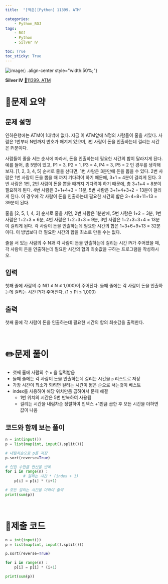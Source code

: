 ```yaml
---
title:  "[백준][Python] 11399. ATM" 

categories: 
    - Python_BOJ
tags: 
    - BOJ
    - Python
    - Silver Ⅳ

toc: True
toc_sticky: True
---
```

![image](https://github.com/user-attachments/assets/32319fe8-99e9-4031-b5d1-9f1909b510dc){: .align-center style="width:50%;"}

**Silver Ⅳ** 
[🔗11399. ATM](https://www.acmicpc.net/problem/11399)

# 📝문제 요약

## 문제 설명

인하은행에는 ATM이 1대밖에 없다. 지금 이 ATM앞에 N명의 사람들이 줄을 서있다. 사람은 1번부터 N번까지 번호가 매겨져 있으며, i번 사람이 돈을 인출하는데 걸리는 시간은 Pi분이다.

사람들이 줄을 서는 순서에 따라서, 돈을 인출하는데 필요한 시간의 합이 달라지게 된다. 예를 들어, 총 5명이 있고, P1 = 3, P2 = 1, P3 = 4, P4 = 3, P5 = 2 인 경우를 생각해보자. [1, 2, 3, 4, 5] 순서로 줄을 선다면, 1번 사람은 3분만에 돈을 뽑을 수 있다. 2번 사람은 1번 사람이 돈을 뽑을 때 까지 기다려야 하기 때문에, 3+1 = 4분이 걸리게 된다. 3번 사람은 1번, 2번 사람이 돈을 뽑을 때까지 기다려야 하기 때문에, 총 3+1+4 = 8분이 필요하게 된다. 4번 사람은 3+1+4+3 = 11분, 5번 사람은 3+1+4+3+2 = 13분이 걸리게 된다. 이 경우에 각 사람이 돈을 인출하는데 필요한 시간의 합은 3+4+8+11+13 = 39분이 된다.

줄을 [2, 5, 1, 4, 3] 순서로 줄을 서면, 2번 사람은 1분만에, 5번 사람은 1+2 = 3분, 1번 사람은 1+2+3 = 6분, 4번 사람은 1+2+3+3 = 9분, 3번 사람은 1+2+3+3+4 = 13분이 걸리게 된다. 각 사람이 돈을 인출하는데 필요한 시간의 합은 1+3+6+9+13 = 32분이다. 이 방법보다 더 필요한 시간의 합을 최소로 만들 수는 없다.

줄을 서 있는 사람의 수 N과 각 사람이 돈을 인출하는데 걸리는 시간 Pi가 주어졌을 때, 각 사람이 돈을 인출하는데 필요한 시간의 합의 최솟값을 구하는 프로그램을 작성하시오.

## 입력

첫째 줄에 사람의 수 N(1 ≤ N ≤ 1,000)이 주어진다. 둘째 줄에는 각 사람이 돈을 인출하는데 걸리는 시간 Pi가 주어진다. (1 ≤ Pi ≤ 1,000)

## 출력

첫째 줄에 각 사람이 돈을 인출하는데 필요한 시간의 합의 최솟값을 출력한다.


<br>

# ✏️문제 풀이

- 첫째 줄에 사람의 수 `n` 을 입력받음
- 둘째 줄에는 각 사람이 돈을 인출하는데 걸리는 시간을 `p` 리스트로 저장
- 가장 시간이 최소가 되려면 걸리는 시간이 짧은 순으로 서는것이 베스트
- index를 사용하여 해당 위치만큼 곱하여서 문제 해결
    - 1번 위치의 시간은 5번 반복하여 사용됨
    - 걸리는 시간을 내림차순 정렬하여 인덱스 +1만큼 곱한 후 모든 시간을 더하면 값이 나옴

## 코드와 함께 보는 풀이

```python
n = int(input())
p = list(map(int, input().split()))

# 내림차순으로 p를 저장
p.sort(reverse=True)

# 인원 수만큼 연산을 반복
for i in range(n) :
		# 걸리는 시간 * (index + 1)
    p[i] = p[i] * (i+1)

# 모든 걸리는 시간을 더하여 출력
print(sum(p))
```

<br>

# 💯제출 코드

```python
n = int(input())
p = list(map(int, input().split()))

p.sort(reverse=True)

for i in range(n) :
    p[i] = p[i] * (i+1)

print(sum(p))
```